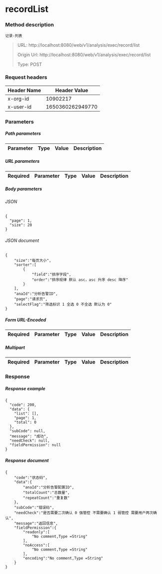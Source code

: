 # recordList

### Method description

```
记录-列表
```

> URL: http://localhost:8080/web/v1/analysis/exec/record/list
>
> Origin Url: http://localhost:8080/web/v1/analysis/exec/record/list
>
> Type: POST


### Request headers

|Header Name| Header Value|
|---------|------|
|x-org-id|10902217|
|x-user-id|1650360262949770|

### Parameters

##### Path parameters

| Parameter | Type | Value | Description |
|---------|------|------|------------|


##### URL parameters

|Required| Parameter | Type | Value | Description |
|---------|---------|------|------|------------|


##### Body parameters

###### JSON

```
{
  "page": 1,
  "size": 20
}
```

###### JSON document

```
{
	"size":"每页大小",
	"sorter":[
		{
			"field":"排序字段",
			"order":"排序规律 默认 asc，asc 升序 desc 降序"
		}
	],
	"anaId":"分析告警ID",
	"page":"请求页",
	"selectFlag":"筛选标识 1 全选 0 不全选 默认为 0"
}
```


##### Form URL-Encoded
|Required| Parameter | Type | Value | Description |
|---------|---------|------|------|------------|


##### Multipart
|Required | Parameter | Type | Value | Description |
|---------|---------|------|------|------------|


### Response

##### Response example

```
{
  "code": 200,
  "data": {
    "list": [],
    "page": 1,
    "total": 0
  },
  "subCode": null,
  "message": "成功",
  "needCheck": null,
  "fieldPermission": null
}
```

##### Response document
```
{
	"code":"状态码",
	"data":{
		"anaId":"分析告警配置ID",
		"totalCount":"总数量",
		"repeatCount":"重复数"
	},
	"subCode":"错误码",
	"needCheck":"是否需要二次确认 0 强管控 不需要确认 1 弱管控 需要用户两次确认",
	"message":"返回信息",
	"fieldPermission":{
		"readonly":[
			"No comment,Type =String"
		],
		"noAccess":[
			"No comment,Type =String"
		],
		"encoding":"No comment,Type =String"
	}
}
```


